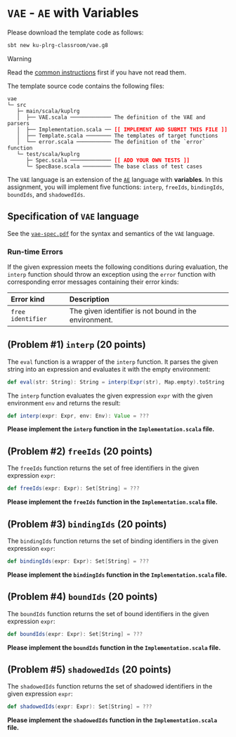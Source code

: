 # `VAE` - `AE` with Variables

Please download the template code as follows:
```bash
sbt new ku-plrg-classroom/vae.g8
```

> [!WARNING]
>
> Read the [common instructions](https://github.com/ku-plrg-classroom/docs/blob/main/README.md) first if you have not read them.

The template source code contains the following files:
<pre><code>vae
└─ src
   ├─ main/scala/kuplrg
   │  ├── VAE.scala ───────────── The definition of the VAE and parsers
   │  ├── Implementation.scala ── <b style='color:red;'>[[ IMPLEMENT AND SUBMIT THIS FILE ]]</b>
   │  ├── Template.scala ──────── The templates of target functions
   │  └── error.scala ─────────── The definition of the `error` function
   └─ test/scala/kuplrg
      ├─ Spec.scala ───────────── <b style='color:red;'>[[ ADD YOUR OWN TESTS ]]</b>
      └─ SpecBase.scala ───────── The base class of test cases</code></pre>

The `VAE` language is an extension of the [`AE`](../ae/README.md) language with
**variables**. In this assignment, you will implement five functions: `interp`,
`freeIds`, `bindingIds`, `boundIds`, and `shadowedIds`.

## Specification of `VAE` language

See the [`vae-spec.pdf`](./vae-spec.pdf) for the syntax and semantics
of the `VAE` language.

### Run-time Errors

If the given expression meets the following conditions during evaluation,
the `interp` function should throw an exception using the `error` function
with corresponding error messages containing their error kinds:

| Error kind | Description |
|:-----------|:------------|
| `free identifier` | The given identifier is not bound in the environment. |

## (Problem #1) `interp` (20 points)

The `eval` function is a wrapper of the `interp` function. It parses the given
string into an expression and evaluates it with the empty environment:
```scala
def eval(str: String): String = interp(Expr(str), Map.empty).toString
```

The `interp` function evaluates the given expression `expr` with the given
environment `env` and returns the result:
```scala
def interp(expr: Expr, env: Env): Value = ???
```
**Please implement the `interp` function in the `Implementation.scala` file.**

## (Problem #2) `freeIds` (20 points)

The `freeIds` function returns the set of free identifiers in the given
expression `expr`:
```scala
def freeIds(expr: Expr): Set[String] = ???
```
**Please implement the `freeIds` function in the `Implementation.scala` file.**

## (Problem #3) `bindingIds` (20 points)

The `bindingIds` function returns the set of binding identifiers in the given
expression `expr`:
```scala
def bindingIds(expr: Expr): Set[String] = ???
```
**Please implement the `bindingIds` function in the `Implementation.scala` file.**

## (Problem #4) `boundIds` (20 points)

The `boundIds` function returns the set of bound identifiers in the given
expression `expr`:
```scala
def boundIds(expr: Expr): Set[String] = ???
```
**Please implement the `boundIds` function in the `Implementation.scala` file.**

## (Problem #5) `shadowedIds` (20 points)

The `shadowedIds` function returns the set of shadowed identifiers in the given
expression `expr`:
```scala
def shadowedIds(expr: Expr): Set[String] = ???
```
**Please implement the `shadowedIds` function in the `Implementation.scala` file.**
